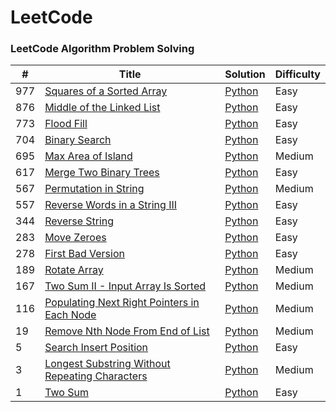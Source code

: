 # LeetCode
### LeetCode Algorithm Problem Solving


| # | Title | Solution | Difficulty |
|---| ----- | -------- | ---------- |
|977|[Squares of a Sorted Array](https://leetcode.com/problems/squares-of-a-sorted-array) | [Python](./algorithms/python/SquareSortedArr/squaresSortedArr.py) |Easy|
|876|[Middle of the Linked List](https://leetcode.com/problems/middle-of-the-linked-list) | [Python](./algorithms/python/MiddeloftheLinkedList/middleofLinkedList.py) |Easy|
|773|[Flood Fill](https://leetcode.com/problems/flood-fill/) | [Python](./algorithms/python/FloodFill/floodfill.py) |Easy|
|704|[Binary Search](https://leetcode.com/problems/binary-search/) | [Python](./algorithms/python/BinarySearch/BinarySearch.py) |Easy|
|695|[Max Area of Island](https://leetcode.com/problems/max-area-of-island/) | [Python](./algorithms/python/MaxAreaofIsland/maxAreaofIsland.py) |Medium|
|617|[Merge Two Binary Trees](https://leetcode.com/problems/merge-two-binary-trees) | [Python](./algorithms/python/MeargeTwoBinaryTrees/mergeTwoBT.py) |Easy|
|567|[Permutation in String](https://leetcode.com/problems/permutation-in-string) | [Python](./algorithms/python/PermutationString/permutationInString.py) |Medium|
|557|[Reverse Words in a String III](https://leetcode.com/problems/reverse-words-in-a-string-iii) | [Python](./algorithms/python/ReverseWordsinaStringIII/reverseWordsinsString3.py) |Easy|
|344|[Reverse String](https://leetcode.com/problems/reverse-string) | [Python](./algorithms/python/ReverseString/reverseString.py) |Easy|
|283|[Move Zeroes](https://leetcode.com/problems/move-zeroes) | [Python](./algorithms/python/MoveZeroes/moveZeroes.py) |Easy|
|278|[First Bad Version](https://leetcode.com/problems/first-bad-version) | [Python](./algorithms/python/FirstBadVersion/FirstBadVersion.py) |Easy|
|189|[Rotate Array](https://leetcode.com/problems/rotate-array) | [Python](./algorithms/python/RotateArray/rotateArray.py) |Medium|
|167|[Two Sum II - Input Array Is Sorted](https://leetcode.com/problems/two-sum-ii-input-array-is-sorted) | [Python](./algorithms/python/InputArrayIsSorted/inputArrayisSorted.py) |Medium|
|116|[Populating Next Right Pointers in Each Node](https://leetcode.com/problems/populating-next-right-pointers-in-each-node/) | [Python](./algorithms/python/PopulationNextRightPointer/populatNextright.py) |Medium|
|19|[Remove Nth Node From End of List](https://leetcode.com/problems/remove-nth-node-from-end-of-list) | [Python](./algorithms/python/RemoveNthNodeFromEnd/removeNthNode.py) |Medium|
|5|[Search Insert Position](https://leetcode.com/problems/search-insert-position) | [Python](./algorithms/python/SearchInsertPosition/searchInsertPosition.py) |Easy|
|3|[Longest Substring Without Repeating Characters](https://leetcode.com/problems/longest-substring-without-repeating-characters) | [Python](./algorithms/python/LongestSubstring/longestSubstring.py) |Medium|
|1|[Two Sum](https://leetcode.com/problems/two-sum) | [Python](./algorithms/python/TwoSum/twoSum.py) |Easy|

